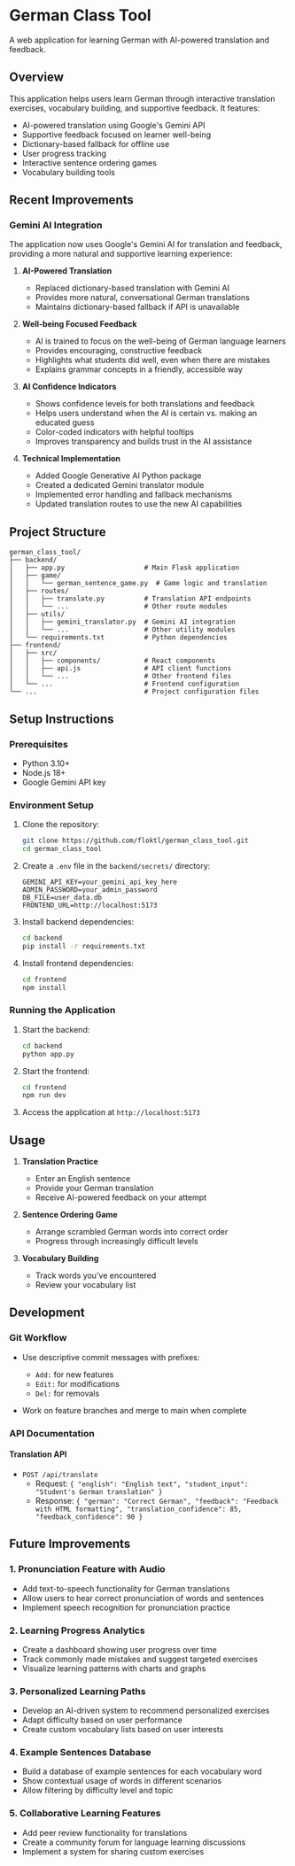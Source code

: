 # German Class Tool

A web application for learning German with AI-powered translation and feedback.

## Overview

This application helps users learn German through interactive translation exercises, vocabulary building, and supportive feedback. It features:

- AI-powered translation using Google's Gemini API
- Supportive feedback focused on learner well-being
- Dictionary-based fallback for offline use
- User progress tracking
- Interactive sentence ordering games
- Vocabulary building tools

## Recent Improvements

### Gemini AI Integration

The application now uses Google's Gemini AI for translation and feedback, providing a more natural and supportive learning experience:

1. **AI-Powered Translation**
   - Replaced dictionary-based translation with Gemini AI
   - Provides more natural, conversational German translations
   - Maintains dictionary-based fallback if API is unavailable

2. **Well-being Focused Feedback**
   - AI is trained to focus on the well-being of German language learners
   - Provides encouraging, constructive feedback
   - Highlights what students did well, even when there are mistakes
   - Explains grammar concepts in a friendly, accessible way

3. **AI Confidence Indicators**
   - Shows confidence levels for both translations and feedback
   - Helps users understand when the AI is certain vs. making an educated guess
   - Color-coded indicators with helpful tooltips
   - Improves transparency and builds trust in the AI assistance

4. **Technical Implementation**
   - Added Google Generative AI Python package
   - Created a dedicated Gemini translator module
   - Implemented error handling and fallback mechanisms
   - Updated translation routes to use the new AI capabilities

## Project Structure

```
german_class_tool/
├── backend/
│   ├── app.py                    # Main Flask application
│   ├── game/
│   │   └── german_sentence_game.py  # Game logic and translation
│   ├── routes/
│   │   ├── translate.py          # Translation API endpoints
│   │   └── ...                   # Other route modules
│   ├── utils/
│   │   ├── gemini_translator.py  # Gemini AI integration
│   │   └── ...                   # Other utility modules
│   └── requirements.txt          # Python dependencies
├── frontend/
│   ├── src/
│   │   ├── components/           # React components
│   │   ├── api.js                # API client functions
│   │   └── ...                   # Other frontend files
│   └── ...                       # Frontend configuration
└── ...                           # Project configuration files
```

## Setup Instructions

### Prerequisites

- Python 3.10+
- Node.js 18+
- Google Gemini API key

### Environment Setup

1. Clone the repository:
   ```bash
   git clone https://github.com/floktl/german_class_tool.git
   cd german_class_tool
   ```

2. Create a `.env` file in the `backend/secrets/` directory:
   ```
   GEMINI_API_KEY=your_gemini_api_key_here
   ADMIN_PASSWORD=your_admin_password
   DB_FILE=user_data.db
   FRONTEND_URL=http://localhost:5173
   ```

3. Install backend dependencies:
   ```bash
   cd backend
   pip install -r requirements.txt
   ```

4. Install frontend dependencies:
   ```bash
   cd frontend
   npm install
   ```

### Running the Application

1. Start the backend:
   ```bash
   cd backend
   python app.py
   ```

2. Start the frontend:
   ```bash
   cd frontend
   npm run dev
   ```

3. Access the application at `http://localhost:5173`

## Usage

1. **Translation Practice**
   - Enter an English sentence
   - Provide your German translation
   - Receive AI-powered feedback on your attempt

2. **Sentence Ordering Game**
   - Arrange scrambled German words into correct order
   - Progress through increasingly difficult levels

3. **Vocabulary Building**
   - Track words you've encountered
   - Review your vocabulary list

## Development

### Git Workflow

- Use descriptive commit messages with prefixes:
  - `Add:` for new features
  - `Edit:` for modifications
  - `Del:` for removals

- Work on feature branches and merge to main when complete

### API Documentation

#### Translation API

- `POST /api/translate`
  - Request: `{ "english": "English text", "student_input": "Student's German translation" }`
  - Response: `{ "german": "Correct German", "feedback": "Feedback with HTML formatting", "translation_confidence": 85, "feedback_confidence": 90 }`

## Future Improvements

### 1. Pronunciation Feature with Audio
- Add text-to-speech functionality for German translations
- Allow users to hear correct pronunciation of words and sentences
- Implement speech recognition for pronunciation practice

### 2. Learning Progress Analytics
- Create a dashboard showing user progress over time
- Track commonly made mistakes and suggest targeted exercises
- Visualize learning patterns with charts and graphs

### 3. Personalized Learning Paths
- Develop an AI-driven system to recommend personalized exercises
- Adapt difficulty based on user performance
- Create custom vocabulary lists based on user interests

### 4. Example Sentences Database
- Build a database of example sentences for each vocabulary word
- Show contextual usage of words in different scenarios
- Allow filtering by difficulty level and topic

### 5. Collaborative Learning Features
- Add peer review functionality for translations
- Create a community forum for language learning discussions
- Implement a system for sharing custom exercises
